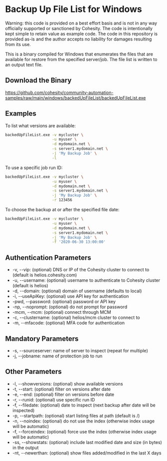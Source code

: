 # Backup Up File List for Windows

Warning: this code is provided on a best effort basis and is not in any way officially supported or sanctioned by Cohesity. The code is intentionally kept simple to retain value as example code. The code in this repository is provided as-is and the author accepts no liability for damages resulting from its use.

This is a binary compiled for Windows that enumerates the files that are available for restore from the specified server/job. The file list is written to an output text file.

## Download the Binary

<https://github.com/cohesity/community-automation-samples/raw/main/windows/backedUpFileList/backedUpFileList.exe>

## Examples

To list what versions are available:

```bash
backedUpFileList.exe -v mycluster \
                     -u myuser \
                     -d mydomain.net \
                     -s server1.mydomain.net \
                     -j 'My Backup Job' \
                     -l
```

To use a specific job run ID:

```bash
backedUpFileList.exe -v mycluster \
                     -u myuser \
                     -d mydomain.net \
                     -s server1.mydomain.net \
                     -j 'My Backup Job' \
                     -r 123456
```

To choose the backup at or after the specified file date:

```bash
backedUpFileList.exe -v mycluster \
                     -u myuser \
                     -d mydomain.net \
                     -s server1.mydomain.net \
                     -j 'My Backup Job' \
                     -f '2020-06-30 13:00:00'
```

## Authentication Parameters

* -v, --vip: (optional) DNS or IP of the Cohesity cluster to connect to (default is helios.cohesity.com)
* -u, --username: (optional) username to authenticate to Cohesity cluster (default is helios)
* -d, --domain: (optional) domain of username (defaults to local)
* -i, --useApiKey: (optional) use API key for authentication
* -pwd, --password: (optional) password or API key
* -np, --noprompt: (optional) do not prompt for password
* -mcm, --mcm: (optional) connect through MCM
* -c, --clustername: (optional) helios/mcm cluster to connect to
* -m, --mfacode: (optional) MFA code for authentication

## Mandatory Parameters

* -s, --sourceserver: name of server to inspect (repeat for multiple)
* -j, --jobname: name of protection job to run

## Other Parameters

* -l, --showversions: (optional) show available versions
* -t, --start: (optional) filter on versions after date
* -e, --end: (optional) filter on versions before date
* -r, --runid: (optional) use specific run ID
* -f, --filedate: (optional) date to inspect (next backup after date will be inspected)
* -p, --startpath: (optional) start listing files at path (default is /)
* -n, --noindex: (optional) do not use the index (otherwise index usage will be automatic)
* -f, --forceindex: (optional) force use the index (otherwise index usage will be automatic)
* -ss, --showstats: (optional) include last modified date and size (in bytes) in the output
* -nt, --newerthan: (optional) show files added/modified in the last X days
